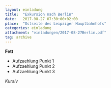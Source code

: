 ```yaml
---
layout: einladung
title:  "Exkursion nach Berlin"
date:   2017-08-27 07:30:00+02:00
place:  "Ostseite des Leipziger Hauptbahnhofs"
categories: einladung
attachment: "einladungen/2017-08-27Berlin.pdf"
tag: archive
---
```


**Fett**

* Aufzaehlung Punkt 1
* Aufzaehlung Punkt 2
* Aufzaehlung Punkt 3

*Kursiv*
